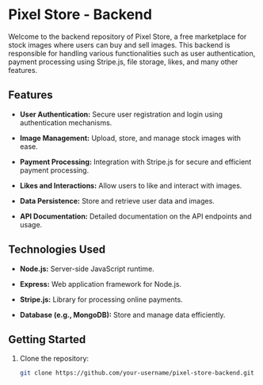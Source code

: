 # Pixel Store - Backend

Welcome to the backend repository of Pixel Store, a free marketplace for stock images where users can buy and sell images. This backend is responsible for handling various functionalities such as user authentication, payment processing using Stripe.js, file storage, likes, and many other features.

## Features

- **User Authentication:** Secure user registration and login using authentication mechanisms.

- **Image Management:** Upload, store, and manage stock images with ease.

- **Payment Processing:** Integration with Stripe.js for secure and efficient payment processing.

- **Likes and Interactions:** Allow users to like and interact with images.

- **Data Persistence:** Store and retrieve user data and images.

- **API Documentation:** Detailed documentation on the API endpoints and usage.

## Technologies Used

- **Node.js:** Server-side JavaScript runtime.

- **Express:** Web application framework for Node.js.

- **Stripe.js:** Library for processing online payments.

- **Database (e.g., MongoDB):** Store and manage data efficiently.


## Getting Started

1. Clone the repository:

   ```bash
   git clone https://github.com/your-username/pixel-store-backend.git
